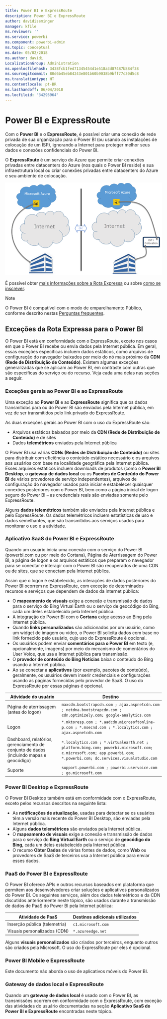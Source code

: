 ```yaml
---
title: Power BI e ExpressRoute
description: Power BI e ExpressRoute
author: davidiseminger
manager: kfile
ms.reviewer: ''
ms.service: powerbi
ms.component: powerbi-admin
ms.topic: conceptual
ms.date: 05/02/2018
ms.author: davidi
LocalizationGroup: Administration
ms.openlocfilehash: 3438fcb1fed71345454d1e518a3d87487b884f38
ms.sourcegitcommit: 80d6b45eb84243e801b60b9038b9bff77c30d5c8
ms.translationtype: HT
ms.contentlocale: pt-BR
ms.lasthandoff: 06/04/2018
ms.locfileid: "34295964"
---
```

# <a name="power-bi-and-expressroute"></a>Power BI e ExpressRoute
Com o **Power BI** e o **ExpressRoute**, é possível criar uma conexão de rede privada de sua organização para o Power BI (ou usando as instalações de colocação de um ISP), ignorando a Internet para proteger melhor seus dados e conexões confidenciais do Power BI.

O **ExpressRoute** é um serviço do Azure que permite criar conexões privadas entre datacenters do Azure (nos quais o Power BI reside) e sua infraestrutura local ou criar conexões privadas entre datacenters do Azure e seu ambiente de colocação.

![](media/service-admin-power-bi-expressroute/pbi_expressroute_1.png)

É possível obter [mais informações sobre a Rota Expressa](https://azure.microsoft.com/services/expressroute/) ou sobre [como se inscrever](https://azure.microsoft.com/pricing/details/expressroute/).

> [!NOTE]
> O Power BI é compatível com o modo de emparelhamento Público, conforme descrito nestas [Perguntas frequentes](https://docs.microsoft.com/azure/expressroute/expressroute-faqs).
> 
> 

## <a name="power-bi-expressroute-exceptions"></a>Exceções da Rota Expressa para o Power BI
O Power BI está em conformidade com o ExpressRoute, exceto nos casos em que o Power BI recebe ou envia dados pela Internet pública. Em geral, essas exceções específicas incluem dados estáticos, como arquivos de configuração do navegador baixados por meio do nó mais próximo da **CDN (Rede de Distribuição de Conteúdo)**. Existem algumas exceções generalizadas que se aplicam ao Power BI, em contraste com outras que são específicas do serviço ou do recurso. Veja cada uma delas nas seções a seguir.

### <a name="overall-exceptions-to-power-bi-and-expressroute"></a>Exceções gerais ao Power BI e ao ExpressRoute
Uma exceção ao **Power BI** e ao **ExpressRoute** significa que os dados transmitidos para ou do Power BI são enviados pela Internet pública, em vez de ser transmitidos pelo link privado do ExpressRoute.

As duas exceções gerais ao Power BI com o uso do ExpressRoute são:

* Arquivos estáticos baixados por meio da **CDN (Rede de Distribuição de Conteúdo)** e de sites
* Dados **telemétricos** enviados pela Internet pública

O Power BI usa várias **CDNs (Redes de Distribuição de Conteúdo)** ou sites para distribuir com eficiência o conteúdo estático necessário e os arquivos aos usuários com base na localidade geográfica pela Internet pública. Esses arquivos estáticos incluem downloads de produtos (como o **Power BI Desktop**, o **gateway de dados local** ou os **Pacotes de Conteúdo do Power BI** de vários provedores de serviço independentes), arquivos de configuração do navegador usados para iniciar e estabelecer quaisquer conexões posteriores com o Power BI, bem como a página inicial de logon seguro do Power BI – as credenciais reais são enviadas somente pelo ExpressRoute.   

Alguns **dados telemétricos** também são enviados pela Internet pública e pelo ExpressRoute. Os dados telemétricos incluem estatísticas de uso e dados semelhantes, que são transmitidos aos serviços usados para monitorar o uso e a atividade.

### <a name="power-bi-saas-application-and-expressroute"></a>Aplicativo SaaS do Power BI e ExpressRoute
Quando um usuário inicia uma conexão com o serviço do Power BI (powerbi.com ou por meio do Cortana), Página de Aterrissagem do Power BI, a página de logon e os arquivos estáticos que preparam o navegador para se conectar e interagir com o Power BI são recuperados de uma CDN ou de sites, que se conectam pela Internet pública.

Assim que o logon é estabelecido, as interações de dados posteriores do Power BI ocorrem no ExpressRoute, com exceção de determinados recursos e serviços que dependem de dados da Internet pública:

* O **mapeamento de visuais** exige a conexão e transmissão de dados para o serviço do Bing Virtual Earth ou o serviço de geocódigo do Bing, cada um deles estabelecido pela Internet pública.
* A integração do Power BI com o **Cortana** exige acesso ao Bing pela Internet pública.
* Quando **links personalizados** são adicionados por um usuário, como um widget de imagem ou vídeo, o Power BI solicita dados com base no link fornecido pelo usuário, cujo uso do ExpressRoute é opcional.
* Os usuários podem enviar **comentários para o Power BI** em texto (e, opcionalmente, imagens) por meio do mecanismo de comentários do User Voice, que usa a Internet pública para transmissão.
* O **provedor de conteúdo do Bing Notícias** baixa o conteúdo do Bing usando a Internet pública.
* Ao se conectar a **aplicativos** (por exemplo, pacotes de conteúdo), geralmente, os usuários devem inserir credenciais e configurações usando as páginas fornecidas pelo provedor de SaaS. O uso do ExpressRoute por essas páginas é opcional.

| Atividade do usuário | Destino |
| --- | --- |
| Página de aterrissagem (antes do logon) |`maxcdn.bootstrapcdn.com ; ajax.aspnetcdn.com ; netdna.bootstrapcdn.com ; cdn.optimizely.com; google-analytics.com ` |
| Logon |`*.mktoresp.com ; *.aadcdn.microsoftonline-p.com ; *.msecnd.com ; *.localytics.com ; ajax.aspnetcdn.com` |
| Dashboard, relatórios, gerenciamento de conjunto de dados (incluindo mapas e geocódigo) |`*.localytics.com ; *.virtualearth.net ; platform.bing.com; powerbi.microsoft.com; c.microsoft.com; app.powerbi.com; *.powerbi.com; dc.services.visualstudio.com ` |
| Suporte |`support.powerbi.com ; powerbi.uservoice.com ; go.microsoft.com ` |

### <a name="power-bi-desktop-and-expressroute"></a>Power BI Desktop e ExpressRoute
O Power BI Desktop também está em conformidade com o ExpressRoute, exceto pelos recursos descritos na seguinte lista:

* As **notificações de atualização**, usadas para detectar se os usuários têm a versão mais recente do Power BI Desktop, são enviadas pela Internet pública.
* Alguns **dados telemétricos** são enviados pela Internet pública.
* O **mapeamento de visuais** exige a conexão e transmissão de dados para o serviço do **Bing Virtual Earth** ou o serviço de **geocódigo do Bing**, cada um deles estabelecido pela Internet pública.
* O recurso **Obter Dados** de várias fontes de dados, como **Web** ou provedores de SaaS de terceiros usa a Internet pública para enviar esses dados.

### <a name="power-bi-paas-and-expressroute"></a>PaaS do Power BI e ExpressRoute
O Power BI oferece APIs e outros recursos baseados em plataforma que permitem aos desenvolvedores criar soluções e aplicativos personalizados do Power BI. Os seguintes serviços, além dos dados telemétricos e da CDN discutidos anteriormente neste tópico, são usados durante a transmissão de dados de PaaS do Power BI pela Internet pública:

| Atividade de PaaS | Destinos adicionais utilizados |
| --- | --- |
| Inserção pública (telemetria) |`c1.microsoft.com` |
| Visuais personalizados (CDN) |`*.azureedge.net` |

Alguns **visuais personalizados** são criados por terceiros, enquanto outros são criados pela Microsoft. O uso do ExpressRoute por eles é opcional.

### <a name="power-bi-mobile-and-expressroute"></a>Power BI Mobile e ExpressRoute
Este documento não aborda o uso de aplicativos móveis do Power BI.  

### <a name="on-premises-data-gateway-and-expressroute"></a>Gateway de dados local e ExpressRoute
Quando um **gateway de dados local** é usado com o Power BI, as transmissões ocorrem em conformidade com o ExpressRoute, com exceção das atividades do usuário documentadas na seção **Aplicativo SaaS do Power BI e ExpressRoute** encontradas neste tópico.  

